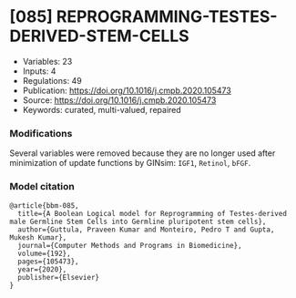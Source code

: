 # \[085\] REPROGRAMMING-TESTES-DERIVED-STEM-CELLS

 - Variables: 23
 - Inputs: 4
 - Regulations: 49
 - Publication: https://doi.org/10.1016/j.cmpb.2020.105473
 - Source: https://doi.org/10.1016/j.cmpb.2020.105473
 - Keywords: curated, multi-valued, repaired


### Modifications

Several variables were removed because they are no longer used after minimization of update functions by GINsim: `IGF1`, `Retinol`, `bFGF`.

### Model citation

```
@article{bbm-085,
  title={A Boolean Logical model for Reprogramming of Testes-derived male Germline Stem Cells into Germline pluripotent stem cells},
  author={Guttula, Praveen Kumar and Monteiro, Pedro T and Gupta, Mukesh Kumar},
  journal={Computer Methods and Programs in Biomedicine},
  volume={192},
  pages={105473},
  year={2020},
  publisher={Elsevier}
}
```

